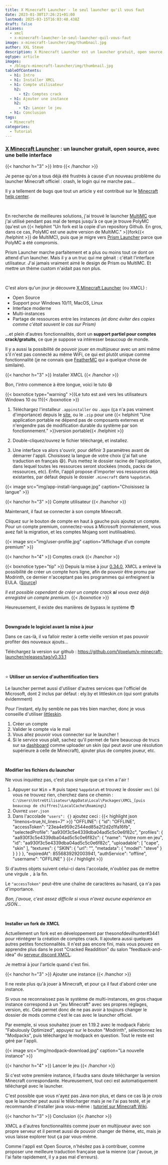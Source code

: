 ```yaml
---
title: X Minecraft Launcher - le seul launcher qu'il vous faut
date: 2023-01-30T17:26:21+01:00
lastmod: 2025-03-15T16:03:40.438Z
draft: false
aliases:
  - xmcl
  - x-minecraft-launcher-le-seul-launcher-quil-vous-faut
image: x-minecraft-launcher/img/thumbnail.jpg
author: XXL Steve
description: X Minecraft Launcher est un launcher gratuit, open source, avec une interface stylée. On va voir comment l'installer.
ogtype: article
images:
  - /blog/x-minecraft-launcher/img/thumbnail.jpg
tableOfContents:
  - h1: Intro
  - h1: Installer XMCL
  - h1: Compte utilisateur
    h2:
      - t2: Comptes crack
  - h1: Ajouter une instance
    h2:
      - t2: Lancer le jeu
  - h1: Conclusion
tags:
  - Minecraft
categories:
  - Tutorial
---
```


### [X Minecraft Launcher](https://xmcl.app/fr) : un launcher gratuit, open source, avec une belle interface

{{< hanchor h="3" >}}
Intro
{{< /hanchor >}}

Je pense qu'on a tous déjà été frustrés à cause d'un nouveau problème du launcher Minecraft officiel : crash, le login qui ne marche pas...

Il y a tellement de bugs que tout un article y est contribué sur le [Minecraft help center](https://help.minecraft.net/hc/en-us/articles/6662588435597-Minecraft-Launcher-Troubleshooting-FAQ).

&nbsp;

En recherche de meilleures solutions, j'ai trouvé le launcher [MultiMC](https://multimc.org/) que j'ai utilisé pendant pas mal de temps jusqu'à ce que je trouve PolyMC (qu'est un {{< helphint "Un fork est la copie d'un repository Github. En gros, dans ce cas, PolyMC est une autre version de MultiMC." >}}fork{{< /helphint >}} de MultiMC), puis que je migre vers [Prism Launcher](https://prismlauncher.org) parce que PolyMC a été compromis.

Prism Launcher marche parfaitement et a plus ou moins tout ce dont on attend d'un launcher. Mais il y a un truc qui me gênait : c'était l'interface utilisateur. J'ai jamais vraiment aimé le design de Prism ou MultiMC. Et mettre un thème custom n'aidait pas non plus.

&nbsp;

C'est alors qu'un jour je découvre [X Minecraft Launcher](https://xmcl.app/fr) (ou XMCL) : 

- Open Source
- Support pour Windows 10/11, MacOS, Linux
- Interface moderne
- Multi-instances
- Partage de ressources entre les instances *(et donc éviter des copies comme c'était souvent le cas sur Prism)*

...et plein d'autres fonctionnalités, dont un **support partiel pour comptes crack/gratuits**, ce que je suppose va intéresser beaucoup de monde.

Il y a aussi la possibilité de pouvoir jouer en multijoueur avec un ami même s'il n'est pas connecté au même WiFi, ce qui est plutôt unique comme fonctionnalité (je ne connais que [FeatherMC](https://feathermc.com/) qui a quelque chose de similaire).

{{< hanchor h="3" >}}
Installer XMCL
{{< /hanchor >}}

Bon, l'intro commence à être longue, voici le tuto 😆

{{< boxnotice type="warning" >}}Le tuto est axé vers les utilisateurs Windows 10 ou 11{{< /boxnotice >}}

1. Téléchargez l'installeur `.appinstaller` ou `.appx` (ça n'a pas vraiment d'importance) depuis le [site](https://xmcl.app/fr), ou le `.zip` pour une {{< helphint "Une application portable ne dépend pas de composants externes et n'engendre pas de modification durable du système par son fonctionnement." >}}version portable{{< /helphint >}}

2. Double-cliquez/ouvrez le fichier téléchargé, et installez.

3. Une interface va alors s'ouvrir, pour définir 3 paramètres avant de démarrer l'appli. Choisissez la langue de votre choix (j'ai fait une traduction en français 😄). Puis mettez le dossier racine de l'application, dans lequel toutes les ressources seront stockées (mods, packs de ressources, etc). Enfin, l'appli propose d'importer vos ressources déjà existantes, par défaut depuis le dossier `.minecraft` dans `%appdata%`.

{{< image src="img/app-install-language.jpg" caption="Choisissez la langue"  >}}

{{< hanchor h="3" >}}
Compte utilisateur
{{< /hanchor >}}

Maintenant, il faut se connecter à son compte Minecraft.

Cliquez sur le bouton de compte en haut à gauche puis ajoutez un compte. Pour un compte premium, connectez-vous à Microsoft (normalement, vous avez fait la migration, et les comptes Mojang sont inutilisables).

{{< image src="img/user-profile.jpg" caption="Affichage d'un compte premium"  >}}

{{< hanchor h="4" >}}
Comptes crack
{{< /hanchor >}}

{{< boxnotice type="tip" >}}
Depuis la mise à jour [0.34.0](https://xmcl.app/fr/changelogs#0.34.0), XMCL a enlevé la possibilité de créer un compte hors ligne, afin de pouvoir être promu par Modrinth, ce dernier n'acceptant pas les programmes qui enfreignent la EULA. ([Source](/blog/x-minecraft-launcher/img/quote-crack.jpg))

*Il est possible cependant de créer un compte crack **si** vous avez déjà enregistré un compte premium.*
{{< /boxnotice >}}

Heureusement, il existe des manières de bypass le système 😎

&nbsp;

**Downgrade le logiciel avant la mise à jour**

Dans ce cas-là, il va falloir rester à cette vieille version et pas pouvoir profiter des nouveaux ajouts...

Téléchargez la version sur github : https://github.com/Voxelum/x-minecraft-launcher/releases/tag/v0.33.1

&nbsp;

⭐ **Utiliser un service d'authentification tiers**

Le launcher permet aussi d'utiliser d'autres services que l'officiel de Microsoft, dont 2 inclus par défaut : ely.by et littleskin.cn (qui sont gratuits évidemment)

Pour l'instant, ely.by semble ne pas très bien marcher, donc je vous conseille d'utiliser [littleskin](https://littleskin.cn).

1. Créer un compte
2. Valider le compte via le mail
3. Vous allez pouvoir vous connecter sur le launcher !
4. Si le service vous plaît, sachez qu'il permet de faire beaucoup de trucs sur sa [dashboard](https://littleskin.cn/user) comme uploader un skin (qui peut avoir une résolution supérieure à celle de Minecraft), ajouter plus de comptes joueur, etc.

&nbsp;

**Modifier les fichiers du launcher**

Ne vous inquiétez pas, c'est plus simple que ça n'en a l'air !

1. Appuyer sur <kbd>Win</kbd> + <kbd>R</kbd> puis tapez `%appdata%` et trouvez le dossier `xmcl` (si vous ne trouvez rien, cherchez dans ce chemin : `C:\Users\VotreUtilisateur\AppData\Local\Packages\XMCL_[puis beaucoup de chiffres]\LocalCache\Roaming\`)
2. Ouvrez `user.json`
3. Dans l'accolade `"users": {}` ajoutez ceci :
   {{< highlight json "linenos=true,hl_lines=7" >}}
   "OFFLINE": {
      "id": "OFFLINE",
      "accessToken": "23ea4e959c2544ed85a2f2d2d1fa16fb",
      "selectedProfile": "aa930f3c5e4339dba04ad5c5c0e6f82c",
      "profiles": {
        "aa930f3c5e4339dba04ad5c5c0e6f82c": {
          "name": "Votre nom en jeu",
          "id": "aa930f3c5e4339dba04ad5c5c0e6f82c",
          "uploadable": [
            "cape",
            "skin"
          ],
          "textures": {
            "SKIN": {
              "url": "",
              "metadata": {
                "model": "steve"
              }
            }
          }
        }
      },
      "expiredAt": 8556839292003941,
      "authService": "offline",
      "username": "OFFLINE"
    }
   {{< / highlight >}}

Si d'autres objets suivent celui-ci dans l'accolade, n'oubliez pas de mettre une virgule `,` à la fin.

Le `"accessToken"` peut-être une chaîne de caractères au hasard, ça n'a pas d'importance.

*Bon, j'avoue, c'est assez difficile si vous n'avez aucune expérience en JSON...*

&nbsp;

**Installer un fork de XMCL**

Actuellement un fork est en développement par thesonofdevilhunter#3441 pour réintégrer la création de comptes crack. Il ajoutera aussi quelques autres petites fonctionnalités. Il n'est pas encore fini, mais vous pouvez en apprendre plus dans le post "Cracked Readdition" du salon "feedback-and-idea" du [serveur discord XMCL](https://discord.gg/W5XVwYY7GQ).

Je mettrai à jour l'article quand c'est fini.

{{< hanchor h="3" >}}
Ajouter une instance
{{< /hanchor >}}

Il ne reste plus qu'à jouer à Minecraft, et pour ça il faut d'abord créer une instance.

Si vous ne reconnaissez pas le système de multi-instances, en gros chaque instance correspond à un "jeu Minecraft" avec ses propres réglages, version, etc. Cela permet donc de ne pas avoir à toujours changer le dossier de mods comme c'est le cas avec le launcher officiel.

Par exemple, si vous souhaitez jouer en 1.19.2 avec le modpack Fabric "Fabulously Optimized", appuyez sur le bouton "Modrinth", sélectionnez les "Modpacks", puis téléchargez le modpack en question. Tout le reste est géré par l'appli.

{{< image src="img/modpack-download.jpg" caption="La nouvelle instance"  >}}

{{< hanchor h="4" >}}
Lancer le jeu
{{< /hanchor >}}

Si c'est votre première instance, il faudra sans doute télécharger la version Minecraft correspondante. Heureusement, tout ceci est automatiquement téléchargé avec le launcher.

C'est possible que vous n'ayez pas Java non plus, et dans ce cas là je *crois* que le launcher peut aussi le télécharger mais je ne l'ai pas testé, et je recommande d'installer java vous-même : [tutoriel sur Minecraft Wiki](https://minecraft.fandom.com/wiki/Tutorials/Setting_up_a_server#Java).

{{< hanchor h="3" >}}
Conclusion
{{< /hanchor >}}

XMCL a d'autres fonctionnalités comme jouer en multijoueur avec son propre serveur et il permet aussi de pouvoir changer de thème, etc, mais je vous laisse explorer tout ça par vous-même.

Comme l'appli est Open Source, n'hésitez pas à contribuer, comme proposer une meilleure traduction française que la mienne (car j'avoue, je l'ai faite rapidement, il y a pas mal d'erreurs).
